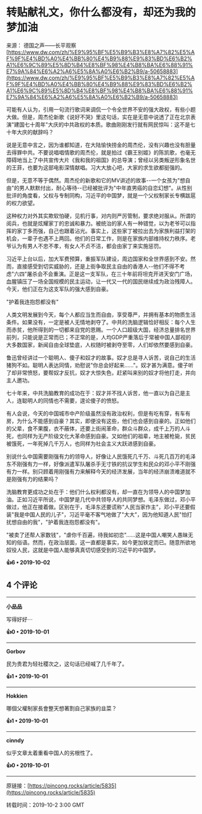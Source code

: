 # 转贴献礼文，你什么都没有，却还为我的梦加油 

来源： 德国之声——长平观察[https://www.dw.com/zh/%E9%95%BF%E5%B9%B3%E8%A7%82%E5%AF%9F%E4%BD%A0%E4%BB%80%E4%B9%88%E9%83%BD%E6%B2%A1%E6%9C%89%E5%8D%B4%E8%BF%98%E4%B8%BA%E6%88%91%E7%9A%84%E6%A2%A6%E5%8A%A0%E6%B2%B9/a-50658883](https://www.dw.com/zh/%E9%95%BF%E5%B9%B3%E8%A7%82%E5%AF%9F%E4%BD%A0%E4%BB%80%E4%B9%88%E9%83%BD%E6%B2%A1%E6%9C%89%E5%8D%B4%E8%BF%98%E4%B8%BA%E6%88%91%E7%9A%84%E6%A2%A6%E5%8A%A0%E6%B2%B9/a-50658883)

可能有人认为，引用一句流行歌词来调侃一个令全世界不安的强大政权，有些小题大做。但是，周杰伦新歌《说好不哭》里这句话，实在是无意中说透了正在北京表演&quot;建国七十周年&quot;大庆的中共政权的本质。歌曲刚刚发行就有网民惊叫：这不是七十年大庆的献辞吗？

说是无意中言之，因为谁都知道，在大陆愉快捞金的周杰伦，没有兴趣也没有胆量去得罪中共。不要说唱唱情歌的周杰伦，就是拍过《霸王别姬》的陈凯歌，也毫无障碍地当上了中共宣传大片《我和我的祖国》的总导演；曾经以另类叛逆形象名世的王菲，也要为这部电影深情献唱。习大大放心吧，大家的求生欲都挺强的。

但是，无意不等于偶然。周杰伦的新歌和它的MV讲述的故事--一个女孩为&quot;想自由&quot;的男人默默付出，耐心等待--已经被批评为&quot;中年直男癌的自恋幻想&quot;。从性别批评的角度看，父权与专制同构，习近平的中国梦，就是一个父权制家长专横跋扈的权力欲望。

这种权力对外其实欺软怕硬，见机行事，对内则严厉管制，要求绝对服从。所谓的阅兵，也就是炫耀家丁的忠诚和暴力。被统治的家人有一种错觉，以为老爷可以指挥的家丁多而强，自己也跟着沾光。事实上，这些家丁被拉出去为家族利益打架的机会，一辈子也遇不上两回。他们的日常工作，则是在家族内部维持权力秩序。老爷认为有男人不忠不孝，有女人不贞不洁，都会由家丁来实施惩罚。

习近平上台以后，加大军费预算，重振军队建设，周边国家和全世界感到不安。然而，直接感受到切实威胁的，还是上街争取民主自由的香港人--他们不得不考虑&quot;六四&quot;屠杀会不会重演。正是这一支军队，在三十年前将坦克开进天安门广场，血腥镇压了一场全国规模的民主运动，让一代又一代的国民继续成为政治残障人。今天，他们正在为这支军队的强大感到自豪。

&quot;护着我连抱怨都没有&quot;

人类文明发展到今天，每个人都应当生而自由，享受尊严，并拥有基本的物质生活条件。如果没有，一定是被人无情地剥夺了。中共的洗脑逻辑恰好相反：每个人生而赤贫，他所得到的一切都来自党的恩赐。一个人口超级大国，经济总量排名世界前列，只能说是正常而已；不正常的是，人均GDP严重落后于常被中国人鄙视的大多数国家，新闻自由全球垫底，人权随时被剥夺至零，人们却依然要感到自豪。

鲁迅曾经讲过一个聪明人、傻子和奴才的故事。奴才总是寻人诉苦，说自己的生活猪狗不如。聪明人表达同情，劝慰说&quot;你总会好起来……&quot;。奴才甚为满意。傻子听了却非常愤怒，要帮奴才反抗，奴才大惊失色，赶紧叫来别的奴才将他打走，并向主人邀功。

七十年来，中共洗脑教育的成功在于：奴才并不找人诉苦，他一直以为自己是主人，连聪明人的同情也不需要，遑论傻子的愤怒。

有人会说，今天的中国城市中产阶级虽然没有政治权利，但是有吃有穿，有车有房，为什么不能感到自豪？其实，即便没有这些，他们也会感到自豪的。正如他们的父辈，食不果腹，衣不蔽体，还要上街闹革命，群众斗群众，成千上万的人斗死，也同样为无产阶级文化大革命感到自豪。又如他们的祖辈，地主被枪毙，贫民被饿死，一年死掉几千万人，也同样为社会主义大跃进感到自豪。

别说什么中国需要刚强有力的领导人，好像让人民饿死几千万、斗死几百万的毛泽东不刚强有力一样，好像派遣军队屠杀手无寸铁的抗议学生和民众的邓小平不刚强有力一样。别只顾着用刚强有力来解释今天的经济发展，当年的经济崩溃难道就不是刚强有力的结果吗？

洗脑教育更成功之处在于：他们什么权利都没有，却一直在为领导人的中国梦加油。正如习近平所说，中国梦是几代中共领导人的共同梦想。毛泽东做过，邓小平做过，他正在接着做。区别在于，毛泽东还要谎称&quot;人民当家作主&quot;，邓小平还要假装&quot;我是中国人民的儿子&quot;，习近平毫不客气地做了&quot;大大&quot;，因为他知道人民&quot;怕打扰想自由的我&quot;，&quot;护着我连抱怨都没有&quot;。

&quot;被卖了还帮人家数钱&quot;，&quot;虐你千百遍，待我如初恋&quot;……这是中国人嘲笑人愚昧无知的俗语。然而，在政治层面，这一直都是事实，如今更加铁定而已。随意所欲地奴役人民，这就是中国人能够真真切切感受到的习近平的中国梦。

**👍6 • 2019-10-02**

## 4 个评论

---
**小品品**

写得好好⋯ 

**👍0 • 2019-10-01**

---
**Gorbov**

民为贵君为轻社稷次之，这句话已经喊了几千年了。 

**👍1 • 2019-10-01**

---
**Hokkien**

哪個父權制家長會整天想著割自己家族的韭菜？ 

**👍1 • 2019-10-01**

---
**cinndy**

似乎文章太着重看中国人的劣根性了。 

**👍0 • 2019-10-01**

---
原链接：[https://pincong.rocks/article/5835](https://pincong.rocks/article/5835)

转载时间：2019-10-2 3:00 GMT